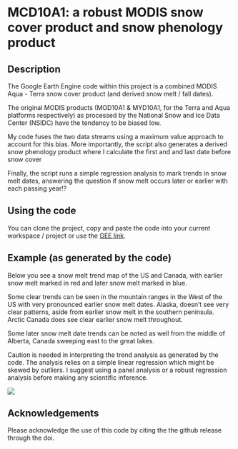 # MCD10A1: a robust MODIS snow cover product and snow phenology product

## Description

The Google Earth Engine code within this project is a combined MODIS Aqua - Terra snow cover product (and derived snow melt / fall dates).

The original MODIS products (MOD10A1 & MYD10A1, for the Terra and Aqua platforms respectively) as processed by the National Snow and Ice Data Center (NSIDC) have the tendency to be biased low.

My code fuses the two data streams using a maximum value approach to account for this bias. More importantly, the script also generates a derived snow phenology product where I calculate the first and and last date before snow cover 


Finally, the script runs a simple regression analysis to mark trends in snow melt dates, answering the question if snow melt occurs later or earlier with each passing year!?

## Using the code

You can clone the project, copy and paste the code into your current workspace / project or use the [GEE link](https://code.earthengine.google.com/bd06f9efa757b7fbf9d2ae282d319282).

## Example (as generated by the code)

Below you see a snow melt trend map of the US and Canada, with earlier snow melt marked in red and later snow melt marked in blue. 

Some clear trends can be seen in the mountain ranges in the West of the US with very pronounced earlier snow melt dates. Alaska, doesn’t see very clear patterns, aside from earlier snow melt in the southern peninsula. Arctic Canada does see clear earlier snow melt throughout.

Some later snow melt date trends can be noted as well from the middle of Alberta, Canada sweeping east to the great lakes.

Caution is needed in interpreting the trend analysis as generated by the code. The analysis relies on a simple linear regression which might be skewed by outliers. I suggest using a panel analysis or a robust regression analysis before making any scientific inference.

![](snowmelt_trend.png)

## Acknowledgements

Please acknowledge the use of this code by citing the the github release through the doi.
